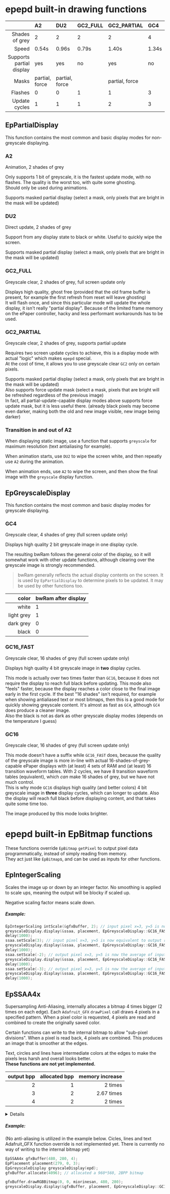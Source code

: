 # epepd built-in drawing functions

| | A2 | DU2 | GC2_FULL | GC2_PARTIAL | GC4 | GC16_FAST | GC16 |
| --: | :-- | :-- | :-- | :-- | :-- | :-- | :-- |
| Shades of grey |  2 | 2 | 2 | 2 | 4 | 16 | 16 |
| Speed | 0.54s | 0.96s | 0.79s | 1.40s | 1.34s | 1.45s | 2.58s |
| Supports partial display | yes | yes | no | yes | no | no | no |
| Masks | partial, force | partial, force | | partial, force | | | |
| Flashes | 0 | 0 | 1 | 1 | 3 | 3 | 3 |
| Update cycles | 1 | 1 | 1 | 2 | 3 | 2 | 3 |

## EpPartialDisplay

This function contains the most common and basic display modes for non-greyscale displaying.

### A2

Animation, 2 shades of grey

Only supports 1 bit of greyscale, it is the fastest update mode, with no flashes. The quality is the worst too, with quite some ghosting.\
Should only be used during animations.

Supports masked partial display (select a mask, only pixels that are bright in the mask will be updated)

### DU2

Direct update, 2 shades of grey

Support from any display state to black or white. Useful to quickly wipe the screen.

Supports masked partial display (select a mask, only pixels that are bright in the mask will be updated)

### GC2_FULL

Greyscale clear, 2 shades of grey, full screen update only

Displays high quality, ghost free (provided that the old frame buffer is present, for example the first refresh from reset will leave ghosting)\
It will flash once, and since this particular mode will update the whole display, it isn't really "partial display". Because of the limited frame memory on the
ePaper controller, hacky and less performant workarounds has to be used.

### GC2_PARTIAL

Greyscale clear, 2 shades of grey, supports partial update

Requires two screen update cycles to achieve, this is a display mode with actual "logic" which makes `epepd` special.\
At the cost of time, it allows you to use greyscale clear `GC2` only on certain pixels.

Supports masked partial display (select a mask, only pixels that are bright in the mask will be updated)\
Also supports force update mask (select a mask, pixels that are bright will be refreshed regardless of the previous image)\
In fact, all partial-update-capable display modes above supports force update mask, but it is less useful there. (already black pixels may become even darker,
making both the old and new image visible, new image being darker)

### Transition in and out of A2

When displaying static image, use a function that supports `greyscale` for maximum resolution (text antialiasing for example).

When animation starts, use `DU2` to wipe the screen white, and then repeatly use `A2` during the animation.

When animation ends, use `A2` to wipe the screen, and then show the final image with the `greyscale` display function.

## EpGreyscaleDisplay

This function contains the most common and basic display modes for greyscale displaying.

### GC4

Greyscale clear, 4 shades of grey (full screen update only)

Displays high quality 2 bit greyscale image in one display cycle.

The resulting bwRam follows the general color of the display, so it will somewhat work with other update functions, although clearing over the greyscale image is strongly recommended.

> bwRam generally reflects the actual display contents on the screen. It is used by `EpPartialDisplay` to determine pixels to be updated. It may be used by other functions too.

| color | bwRam after display |
| --: | :-- |
| white | 1 |
| light grey | 1 |
| dark grey | 0 |
| black | 0 |

### GC16_FAST

Greyscale clear, 16 shades of grey (full screen update only)

Displays high quality 4 bit greyscale image in **two** display cycles.

This mode is actually over two times faster than `GC16`, because it does not require the display to reach full black before updating. This mode also "feels" faster, because the display reaches a color close to the final image early in the first cycle. If the best "16 shades" isn't required, for example when showing antialiased text or most bitmaps, then this is a good mode for quickly showing greyscale content. It's almost as fast as `GC4`, although `GC4` does produce a cleaner image.\
Also the black is not as dark as other greyscale display modes (depends on the temperature I guess)

### GC16

Greyscale clear, 16 shades of grey (full screen update only)

This mode doesn't have a suffix while `GC16_FAST` does, because the quality of the greyscale image is more in-line with actual 16-shades-of-grey-capable ePaper displays with (at least) 4 sets of RAM and (at least) 16 transition waveform tables. With 2 cycles, we have 8 transition waveform tables (equivalent), which *can* make 16 shades of grey, but we have not much control.\
This is why mode `GC16` displays high quality (and better colors) 4 bit greyscale image in **three** display cycles, which can longer to update. Also the display will reach full black before displaying content, and that takes quite some time too.

The image produced by this mode looks brighter. 

# epepd built-in EpBitmap functions

These functions override `EpBitmap` `getPixel` to output pixel data programmatically, instead of simply reading from memory.\
They act just like `EpBitmap`s, and can be used as inputs for other functions.

## EpIntegerScaling

Scales the image up or down by an integer factor. No smoothing is applied to scale ups, meaning the output will be blocky if scaled up.

Negative scaling factor means scale down.

##### Example:

```cpp
EpIntegerScaling intScale(&gfxBuffer, 2); // input pixel x=3, y=5 is now equivalent to output rect x=6, y=10, w=2, h=2
greyscaleDisplay.display(&ssaa, placement, EpGreyscaleDisplay::GC16_FAST);
delay(1000);
ssaa.setScale(3); // input pixel x=3, y=5 is now equivalent to output rect x=9, y=15, w=3, h=3
greyscaleDisplay.display(&ssaa, placement, EpGreyscaleDisplay::GC16_FAST);
delay(1000);
ssaa.setScale(-2); // output pixel x=3, y=5 is now the average of input pixels (6, 10), (7, 10), (6, 11), (7, 11)
greyscaleDisplay.display(&ssaa, placement, EpGreyscaleDisplay::GC16_FAST);
delay(1000);
ssaa.setScale(-3); // output pixel x=3, y=5 is now the average of input pixels (9, 15), (10, 15), (11, 15), (9, 16), (10, 16), (11, 16), (9, 17), (10, 17), (11, 17)
greyscaleDisplay.display(&ssaa, placement, EpGreyscaleDisplay::GC16_FAST);
delay(1000);
```

## EpSSAA4x

Supersampling Anti-Aliasing, internally allocates a bitmap 4 times bigger (2 times on each edge). Each `Adafruit_GFX` `drawPixel` call draws 4 pixels in a specified pattern. When a pixel color is requested, 4 pixels are read and combined to create the originally saved color.

Certain functions can write to the internal bitmap to allow "sub-pixel divisions". When a pixel is read back, 4 pixels are combined. This produces an image that is smoother at the edges.

Text, circles and lines have intermediate colors at the edges to make the pixels less harsh and overall looks better.\
**These functions are not yet implemented.**

| output bpp | allocated bpp | memory increase |
| --: | --: | --: |
| 2 | 1 | 2 times |
| 3 | 2 | 2.67 times |
| 4 | 2 | 2 times |

<details>
<code>
Output Pixel to Internal Pixels Conversion<br>
[output color in dec] output color in bin <-conversion direction-> top left pixel, top right pixel, bottom left pixel, bottom right pixel [sum of 4 pixels]<br>
2 bits per output pixel<br>
[0] 00 <-> 0 0 0 0 [0]<br>
[1] 01 <-> 0 0 0 1 [1]<br>
[2] 10 <-> 0 0 1 1 [2]<br>
[3] 11 <-- 0 1 1 1 [3]<br>
[3] 11 <-> 1 1 1 1 [4]<br>
3 bits per output pixel<br>
[0] 000 <-> 00 00 00 00 [0]<br>
[1] 001 <-- 00 00 00 01 [1]<br>
[1] 001 <-> 00 00 01 01 [2]<br>
[2] 010 <-- 00 01 01 01 [3]<br>
[2] 010 <-> 01 01 01 01 [4]<br>
[3] 011 <-- 01 01 01 10 [5]<br>
[3] 011 <-> 01 01 10 10 [6]<br>
[4] 100 <-> 01 10 10 10 [7]<br>
[5] 101 <-> 10 10 10 10 [8]<br>
[6] 110 <-- 10 10 10 11 [9]<br>
[6] 110 <-> 10 10 11 11 [10]<br>
[7] 111 <-- 10 11 11 11 [11]<br>
[7] 111 <-> 11 11 11 11 [12]<br>
4 bits per output pixel<br>
(!): ordered pattern needed to differentiate<br>
[0] 0000 <-> 00 00 00 00 [0]<br>
[1] 0001 <-> 00 00 00 01 [1]<br>
[2] 0010 <-> 00 00 01 01 [2]<br>
[3] 0011 <-> 00 01 01 01 [3] (!)<br>
[4] 0100 --> 01 00 01 01 [3] (!)<br>
[5] 0101 <-> 01 01 01 01 [4]<br>
[6] 0110 <-> 01 01 01 10 [5]<br>
[7] 0111 <-> 01 01 10 10 [6]<br>
[8] 1000 <-> 01 10 10 10 [7] (!)<br>
[9] 1001 --> 10 01 10 10 [7] (!)<br>
[10] 1010 <-> 10 10 10 10 [8]<br>
[11] 1011 <-> 10 10 10 11 [9]<br>
[12] 1100 <-> 10 10 11 11 [10]<br>
[13] 1101 <-> 10 11 11 11 [11] (!)<br>
[14] 1110 --> 11 10 11 11 [11] (!)<br>
[15] 1111 <-> 11 11 11 11 [12]
</code>
</details>

##### Example:

(No anti-aliasing is utilized in the example below. Cicles, lines and text Adafruit_GFX function override is not implemented yet. There is currently no way of writing to the internal bitmap yet)

```cpp
EpSSAA4x gfxBuffer(480, 280, 4);
EpPlacement placement(279, 0, 3);
EpGreyscaleDisplay greyscaleDisplay(epd);
gfxBuffer.allocate(4096); // allocated a 960*560, 2BPP bitmap

gfxBuffer.drawRGBBitmap(0, 0, miorinesan, 480, 280);
greyscaleDisplay.display(&gfxBuffer, placement, EpGreyscaleDisplay::GC16_FAST);
```